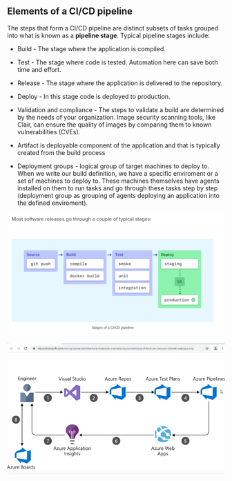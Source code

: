 ## Elements of a CI/CD pipeline
The steps that form a CI/CD pipeline are distinct subsets of tasks grouped into what is known as a **pipeline stage**. Typical pipeline stages include:

- Build - The stage where the application is compiled.
- Test - The stage where code is tested. Automation here can save both time and effort.
- Release - The stage where the application is delivered to the repository.
- Deploy - In this stage code is deployed to production.
- Validation and compliance - The steps to validate a build are determined by the needs of your organization. Image security scanning tools, like Clair, can ensure the quality of images by comparing them to known vulnerabilities (CVEs).

- Artifact is deployable component of the application and that is typically created from the build process
- Deployment groups - logical group of target machines to deploy to. When we write our build definition, we have a specific enviroment or a set of machines to deploy to. These machines themselves have agents installed on them to run tasks and go through these tasks step by step (deployment group as grouping of agents deploying an application into the defined enviroment).

![abc](./cicd1.png)


![](cicd2.png)
